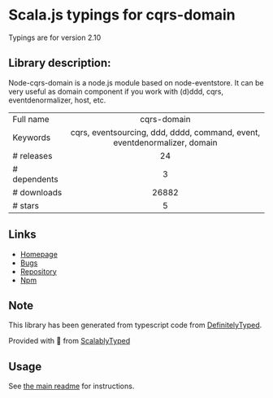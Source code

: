 
# Scala.js typings for cqrs-domain

Typings are for version 2.10

## Library description:
Node-cqrs-domain is a node.js module based on node-eventstore. It can be very useful as domain component if you work with (d)ddd, cqrs, eventdenormalizer, host, etc.

|                    |                 |
| ------------------ | :-------------: |
| Full name          | cqrs-domain |
| Keywords           | cqrs, eventsourcing, ddd, dddd, command, event, eventdenormalizer, domain |
| # releases         | 24 |
| # dependents       | 3 |
| # downloads        | 26882 |
| # stars            | 5 |

## Links
- [Homepage](https://github.com/adrai/node-cqrs-domain)
- [Bugs](https://github.com/adrai/node-cqrs-domain/issues)
- [Repository](https://github.com/adrai/node-cqrs-domain)
- [Npm](https://www.npmjs.com/package/cqrs-domain)
    


## Note
This library has been generated from typescript code from [DefinitelyTyped](https://definitelytyped.org).

Provided with :purple_heart: from [ScalablyTyped](https://github.com/oyvindberg/ScalablyTyped)

## Usage
See [the main readme](../../readme.md) for instructions.


